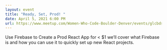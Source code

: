 ```yaml
---
layout: event
title: "Ready, Set, Prod! "
date: April 5, 2021 6:00 PM
url: https://www.meetup.com/Women-Who-Code-Boulder-Denver/events/glcbdsyccgbhb/
---
```

Use Firebase to Create a Prod React App for < $1  we’ll cover what Firebase is and how you can use it to quickly set up new React projects.